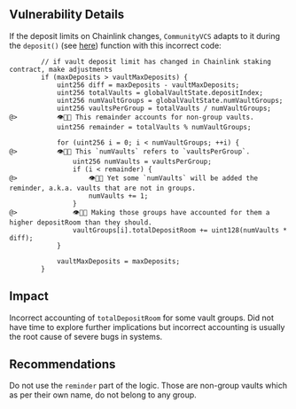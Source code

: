 ## Vulnerability Details

If the deposit limits on Chainlink changes, `CommunityVCS` adapts to it during the `deposit()` (see [here](https://github.com/Cyfrin/2024-09-stakelink/blob/main/contracts/linkStaking/CommunityVCS.sol#L89)) function with this incorrect code:

```solidity
        // if vault deposit limit has changed in Chainlink staking contract, make adjustments
        if (maxDeposits > vaultMaxDeposits) {
            uint256 diff = maxDeposits - vaultMaxDeposits;
            uint256 totalVaults = globalVaultState.depositIndex;
            uint256 numVaultGroups = globalVaultState.numVaultGroups;
            uint256 vaultsPerGroup = totalVaults / numVaultGroups;
@>          👁️🔴⏬ This remainder accounts for non-group vaults.
            uint256 remainder = totalVaults % numVaultGroups;

            for (uint256 i = 0; i < numVaultGroups; ++i) {
@>          👁️🔴⏬ This `numVaults` refers to `vaultsPerGroup`.
                uint256 numVaults = vaultsPerGroup;
                if (i < remainder) {
@>                  👁️🔴⏬ Yet some `numVaults` will be added the reminder, a.k.a. vaults that are not in groups.
                    numVaults += 1;
                }
@>              👁️🔴⏬ Making those groups have accounted for them a higher depositRoom than they should. 
                vaultGroups[i].totalDepositRoom += uint128(numVaults * diff);
            }

            vaultMaxDeposits = maxDeposits;
        }
```

## Impact

Incorrect accounting of `totalDepositRoom` for some vault groups. Did not have time to explore further implications but incorrect accounting is usually the root cause of severe bugs in systems. 

## Recommendations

Do not use the `reminder` part of the logic. Those are non-group vaults which as per their own name, do not belong to any group.
